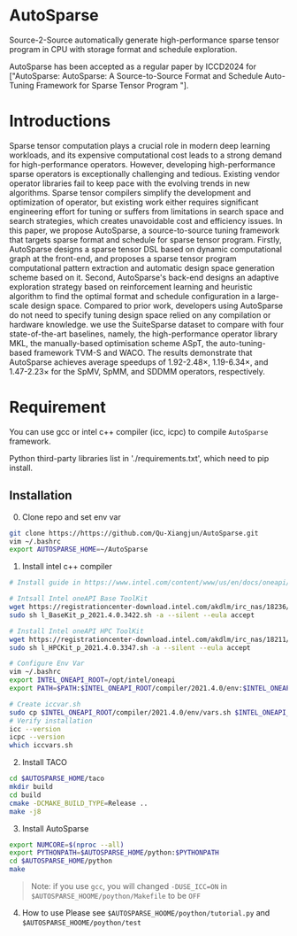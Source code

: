 # AutoSparse
Source-2-Source automatically generate high-performance sparse tensor program in CPU with storage format and schedule exploration. 

AutoSparse has been accepted as a regular paper by ICCD2024 for ["AutoSparse: AutoSparse: A Source-to-Source Format and Schedule Auto-Tuning Framework for Sparse Tensor Program "].

# Introductions
Sparse tensor computation plays a crucial role in modern deep learning workloads, and its expensive computational cost leads to a strong demand for high-performance operators. However, developing high-performance sparse operators is exceptionally challenging and tedious. Existing vendor operator libraries fail to keep pace with the evolving trends in new algorithms. Sparse tensor compilers simplify the development and optimization of operator, but existing work either requires significant engineering effort for tuning or suffers from limitations in search space and search strategies, which creates unavoidable cost and efficiency issues. 
In this paper, we propose AutoSparse, a source-to-source tuning framework that targets sparse format and schedule for sparse tensor program.  Firstly, AutoSparse designs a sparse tensor DSL based on dynamic computational graph at the front-end, and proposes a sparse tensor program computational pattern extraction and automatic design space generation scheme based on it. Second, AutoSparse's back-end designs an adaptive exploration strategy based on reinforcement learning and heuristic algorithm to find the optimal format and schedule configuration in a large-scale design space. Compared to prior work, developers using AutoSparse do not need to specify tuning design space relied on any compilation or hardware knowledge. we use the SuiteSparse dataset to compare with four state-of-the-art baselines, namely, the high-performance operator library MKL, the manually-based optimisation scheme ASpT, the auto-tuning-based framework TVM-S and WACO. The results demonstrate that AutoSparse achieves average speedups of 1.92-2.48$\times$, 1.19-6.34$\times$, and 1.47-2.23$\times$ for the SpMV, SpMM, and SDDMM operators, respectively.

# Requirement
You can use gcc or intel c++ compiler (icc, icpc) to compile `AutoSparse` framework.

Python third-party libraries list in './requirements.txt', which need to pip install.

## Installation
0. Clone repo and set env var
   
```bash
git clone https://https://github.com/Qu-Xiangjun/AutoSparse.git
vim ~/.bashrc
export AUTOSPARSE_HOME=~/AutoSparse
```

1. Install intel c++ compiler
```bash
# Install guide in https://www.intel.com/content/www/us/en/docs/oneapi/installation-guide-linux/2023-0/install-with-command-line.html

# Intsall Intel oneAPI Base ToolKit
wget https://registrationcenter-download.intel.com/akdlm/irc_nas/18236/l_BaseKit_p_2021.4.0.3422.sh
sudo sh l_BaseKit_p_2021.4.0.3422.sh -a --silent --eula accept

# Install Intel oneAPI HPC ToolKit
wget https://registrationcenter-download.intel.com/akdlm/irc_nas/18211/l_HPCKit_p_2021.4.0.3347.sh
sudo sh l_HPCKit_p_2021.4.0.3347.sh -a --silent --eula accept

# Configure Env Var
vim ~/.bashrc
export INTEL_ONEAPI_ROOT=/opt/intel/oneapi
export PATH=$PATH:$INTEL_ONEAPI_ROOT/compiler/2021.4.0/env:$INTEL_ONEAPI_ROOT/compiler/2021.4.0/linux/bin/intel64

# Create iccvar.sh
sudo cp $INTEL_ONEAPI_ROOT/compiler/2021.4.0/env/vars.sh $INTEL_ONEAPI_ROOT/compiler/2021.4.0/env/iccvars.sh
# Verify installation
icc --version
icpc --version
which iccvars.sh
```

2. Install TACO
```bash
cd $AUTOSPARSE_HOME/taco
mkdir build
cd build
cmake -DCMAKE_BUILD_TYPE=Release ..
make -j8
```

3. Install AutoSparse
```bash
export NUMCORE=$(nproc --all)
export PYTHONPATH=$AUTOSPARSE_HOME/python:$PYTHONPATH
cd $AUTOSPARSE_HOME/python
make
```
> Note: if you use `gcc`, you will changed `-DUSE_ICC=ON` in `$AUTOSPARSE_HOOME/poython/Makefile` to be `OFF`

4. How to use
Please see `$AUTOSPARSE_HOOME/poython/tutorial.py` and `$AUTOSPARSE_HOOME/poython/test`